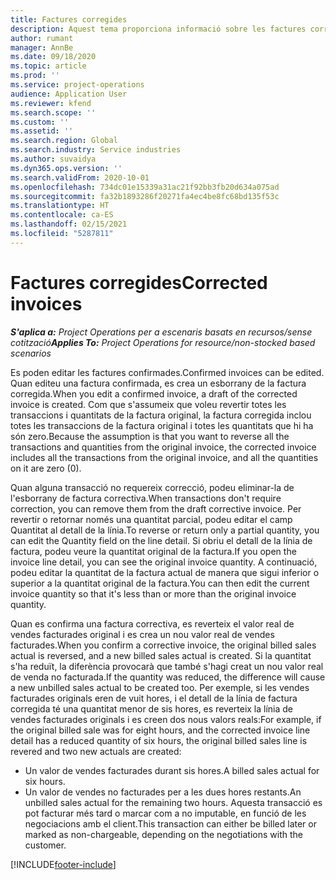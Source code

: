 ```yaml
---
title: Factures corregides
description: Aquest tema proporciona informació sobre les factures corregides.
author: rumant
manager: AnnBe
ms.date: 09/18/2020
ms.topic: article
ms.prod: ''
ms.service: project-operations
audience: Application User
ms.reviewer: kfend
ms.search.scope: ''
ms.custom: ''
ms.assetid: ''
ms.search.region: Global
ms.search.industry: Service industries
ms.author: suvaidya
ms.dyn365.ops.version: ''
ms.search.validFrom: 2020-10-01
ms.openlocfilehash: 734dc01e15339a31ac21f92bb3fb20d634a075ad
ms.sourcegitcommit: fa32b1893286f20271fa4ec4be8fc68bd135f53c
ms.translationtype: HT
ms.contentlocale: ca-ES
ms.lasthandoff: 02/15/2021
ms.locfileid: "5287811"
---
```

# <a name="corrected-invoices"></a><span data-ttu-id="ae8fa-103">Factures corregides</span><span class="sxs-lookup"><span data-stu-id="ae8fa-103">Corrected invoices</span></span>

<span data-ttu-id="ae8fa-104">_**S'aplica a:** Project Operations per a escenaris basats en recursos/sense cotització_</span><span class="sxs-lookup"><span data-stu-id="ae8fa-104">_**Applies To:** Project Operations for resource/non-stocked based scenarios_</span></span>

<span data-ttu-id="ae8fa-105">Es poden editar les factures confirmades.</span><span class="sxs-lookup"><span data-stu-id="ae8fa-105">Confirmed invoices can be edited.</span></span> <span data-ttu-id="ae8fa-106">Quan editeu una factura confirmada, es crea un esborrany de la factura corregida.</span><span class="sxs-lookup"><span data-stu-id="ae8fa-106">When you edit a confirmed invoice, a draft of the corrected invoice is created.</span></span> <span data-ttu-id="ae8fa-107">Com que s'assumeix que voleu revertir totes les transaccions i quantitats de la factura original, la factura corregida inclou totes les transaccions de la factura original i totes les quantitats que hi ha són zero.</span><span class="sxs-lookup"><span data-stu-id="ae8fa-107">Because the assumption is that you want to reverse all the transactions and quantities from the original invoice, the corrected invoice includes all the transactions from the original invoice, and all the quantities on it are zero (0).</span></span>

<span data-ttu-id="ae8fa-108">Quan alguna transacció no requereix correcció, podeu eliminar-la de l'esborrany de factura correctiva.</span><span class="sxs-lookup"><span data-stu-id="ae8fa-108">When transactions don't require correction, you can remove them from the draft corrective invoice.</span></span> <span data-ttu-id="ae8fa-109">Per revertir o retornar només una quantitat parcial, podeu editar el camp Quantitat al detall de la línia.</span><span class="sxs-lookup"><span data-stu-id="ae8fa-109">To reverse or return only a partial quantity, you can edit the Quantity field on the line detail.</span></span> <span data-ttu-id="ae8fa-110">Si obriu el detall de la línia de factura, podeu veure la quantitat original de la factura.</span><span class="sxs-lookup"><span data-stu-id="ae8fa-110">If you open the invoice line detail, you can see the original invoice quantity.</span></span> <span data-ttu-id="ae8fa-111">A continuació, podeu editar la quantitat de la factura actual de manera que sigui inferior o superior a la quantitat original de la factura.</span><span class="sxs-lookup"><span data-stu-id="ae8fa-111">You can then edit the current invoice quantity so that it's less than or more than the original invoice quantity.</span></span>

<span data-ttu-id="ae8fa-112">Quan es confirma una factura correctiva, es reverteix el valor real de vendes facturades original i es crea un nou valor real de vendes facturades.</span><span class="sxs-lookup"><span data-stu-id="ae8fa-112">When you confirm a corrective invoice, the original billed sales actual is reversed, and a new billed sales actual is created.</span></span> <span data-ttu-id="ae8fa-113">Si la quantitat s'ha reduït, la diferència provocarà que també s'hagi creat un nou valor real de venda no facturada.</span><span class="sxs-lookup"><span data-stu-id="ae8fa-113">If the quantity was reduced, the difference will cause a new unbilled sales actual to be created too.</span></span> <span data-ttu-id="ae8fa-114">Per exemple, si les vendes facturades originals eren de vuit hores, i el detall de la línia de factura corregida té una quantitat menor de sis hores, es reverteix la línia de vendes facturades originals i es creen dos nous valors reals:</span><span class="sxs-lookup"><span data-stu-id="ae8fa-114">For example, if the original billed sale was for eight hours, and the corrected invoice line detail has a reduced quantity of six hours, the original billed sales line is revered and two new actuals are created:</span></span>

- <span data-ttu-id="ae8fa-115">Un valor de vendes facturades durant sis hores.</span><span class="sxs-lookup"><span data-stu-id="ae8fa-115">A billed sales actual for six hours.</span></span>
- <span data-ttu-id="ae8fa-116">Un valor de vendes no facturades per a les dues hores restants.</span><span class="sxs-lookup"><span data-stu-id="ae8fa-116">An unbilled sales actual for the remaining two hours.</span></span> <span data-ttu-id="ae8fa-117">Aquesta transacció es pot facturar més tard o marcar com a no imputable, en funció de les negociacions amb el client.</span><span class="sxs-lookup"><span data-stu-id="ae8fa-117">This transaction can either be billed later or marked as non-chargeable, depending on the negotiations with the customer.</span></span>


[!INCLUDE[footer-include](../includes/footer-banner.md)]